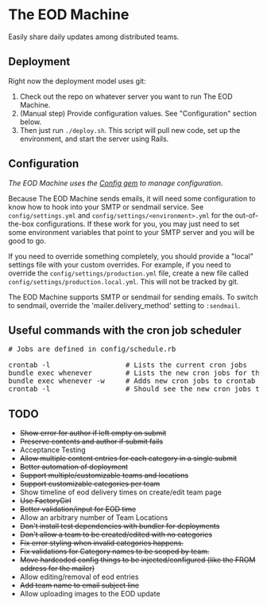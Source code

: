 # The EOD Machine

Easily share daily updates among distributed teams.

Deployment
-------------------------
Right now the deployment model uses git:

1. Check out the repo on whatever server you want to run The EOD Machine.
2. (Manual step) Provide configuration values. See "Configuration" section below.
3. Then just run `./deploy.sh`. This script will pull new code, set up the environment, and start the server using Rails.

Configuration
-------------------------
_The EOD Machine uses the [Config gem](https://github.com/railsconfig/config#common-config-file) to manage configuration._

Because The EOD Machine sends emails, it will need some configuration to know how to hook into your SMTP or sendmail service. See `config/settings.yml` and `config/settings/<environment>.yml` for the out-of-the-box configurations. If these work for you, you may just need to set some environment variables that point to your SMTP server and you will be good to go.

If you need to override something completely, you should provide a "local" settings file with your custom overrides. For example, if you need to override the `config/settings/production.yml` file, create a new file called `config/settings/production.local.yml`. This will not be tracked by git.

The EOD Machine supports SMTP or sendmail for sending emails. To switch to sendmail, override the 'mailer.delivery_method' setting to `:sendmail`.

Useful commands with the cron job scheduler
-------------------------
<pre>
# Jobs are defined in config/schedule.rb

crontab -l                  # Lists the current cron jobs
bundle exec whenever        # Lists the new cron jobs for the eod machine app
bundle exec whenever -w     # Adds new cron jobs to crontab
crontab -l                  # Should see the new cron jobs there
</pre>


TODO
-------------------------
- ~~Show error for author if left empty on submit~~
- ~~Preserve contents and author if submit fails~~
- Acceptance Testing
- ~~Allow multiple content entries for each category in a single submit~~
- ~~Better automation of deployment~~
- ~~Support multiple/customizable teams and locations~~
- ~~Support customizable categories per team~~
- Show timeline of eod delivery times on create/edit team page
- ~~Use FactoryGirl~~
- ~~Better validation/input for EOD time~~
- Allow an arbitrary number of Team Locations
- ~~Don't install test dependencies with bundler for deployments~~
- ~~Don't allow a team to be created/edited with no categories~~
- ~~Fix error styling when invalid categories happens.~~
- ~~Fix validations for Category names to be scoped by team.~~
- ~~Move hardcoded config things to be injected/configured (like the FROM address for the mailer)~~
- Allow editing/removal of eod entries
- ~~Add team name to email subject line~~
- Allow uploading images to the EOD update
